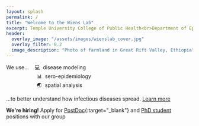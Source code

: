 ```yaml
---
layout: splash
permalink: /
title: "Welcome to the Wiens Lab"
excerpt: Temple University College of Public Health<br>Department of Epidemiology and Biostatistics
header:
  overlay_image: "/assets/images/wienslab_cover.jpg"
  overlay_filter: 0.2
  image_description: "Photo of farmland in Great Rift Valley, Ethiopia"
---
```


We use...    :computer:  disease modeling <br/>
                     :bar_chart:  sero-epidemiology <br/>
                     :earth_asia:  spatial analysis <br/>  

...to better understand how infectious diseases spread. [Learn more](/research)

__We're hiring!__ Apply for [PostDoc](../assets/documents/Postdoc_IDEpi_Temple_2023.pdf){:target="_blank"} and [PhD student](/jobs.md) positions with our group